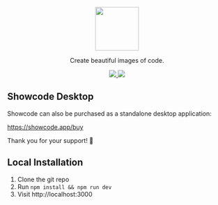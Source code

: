 <p align="center">
  <img src="https://github.com/stevebauman/showcode/blob/master/static/logo.svg" width="100">
</p>

<p align="center">
  Create beautiful images of code.
</p>

<p align="center">
  <a href="https://github.com/stevebauman/showcode/actions">
    <img src="https://github.com/stevebauman/showcode/actions/workflows/run-tests.yml/badge.svg">
  </a>

  <a href="https://app.netlify.com/sites/festive-hermann-8f687a/deploys">
    <img src="https://api.netlify.com/api/v1/badges/d70b101b-8b59-4615-ade1-23c055a6133b/deploy-status">
  </a>
</p>

## Showcode Desktop

Showcode can also be purchased as a standalone desktop application:

https://showcode.app/buy

Thank you for your support! 🙏

## Local Installation

1. Clone the git repo
2. Run `npm install && npm run dev`
3. Visit http://localhost:3000
